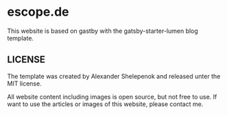 # escope.de

This website is based on gastby with the gatsby-starter-lumen blog template.

## LICENSE

The template was created by Alexander Shelepenok and released unter the MIT license.

All website content including images is open source, but not free to use. If want to use the articles or images of this website, please contact me.
